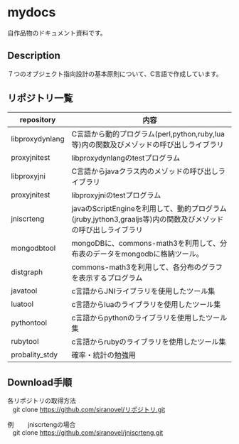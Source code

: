 mydocs
======
自作品物のドキュメント資料です。

## Description ##
７つのオブジェクト指向設計の基本原則について、C言語で作成しています。

## リポジトリ一覧 ##

|repository|内容|
|----------|----|
|libproxydynlang|C言語から動的プログラム(perl,python,ruby,lua等)内の関数及びメゾッドの呼び出しライブラリ|
|proxyjnitest   |libproxydynlangのtestプログラム                                                        |
|libproxyjni    |C言語からjavaクラス内のメゾッドの呼び出しライブラリ                                    |
|proxyjnitest   |libproxyjniのtestプログラム                                                            |
|jniscrteng     |javaのScriptEngineを利用して、動的プログラム(jruby,jython3,graaljs等)内の関数及びメゾッドの呼び出しライブラリ|
|mongodbtool    |mongoDBに、commons-math3を利用して、分布表のデータをmongodbに格納ツール。              |
|distgraph      |commons-math3を利用して、各分布のグラフを表示するプログラム                            |
|javatool       |c言語からJNIライブラリを使用したツール集                                               |
|luatool        |c言語からluaのライブラリを使用したツール集                                             |
|pythontool     |c言語からpythonのライブラリを使用したツール集                                          |
|rubytool       |c言語からrubyのライブラリを使用したツール集                                            |
|probality_stdy |確率・統計の勉強用                                                                     |


## Download手順 ##

各リポジトリの取得方法  
    git clone https://github.com/siranovel/リポジトリ.git  
    
例
　　jniscrtengの場合  
    git clone https://github.com/siranovel/jniscrteng.git  

